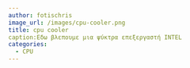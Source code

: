 ```yaml
---
author: fotischris
image_url: /images/cpu-cooler.png
title: cpu cooler
caption:Εδω βλεπουμε μια ψύκτρα επεξεργαστή INTEL
categories:
  - CPU
---
```


